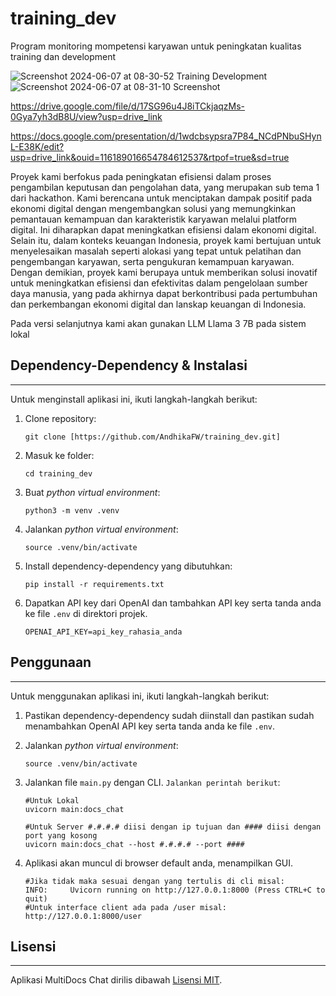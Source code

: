 # training_dev
Program  monitoring mompetensi karyawan untuk peningkatan kualitas training dan development

![Screenshot 2024-06-07 at 08-30-52 Training Development](https://github.com/AndhikaFW/training_dev/assets/54433358/6aa18afb-c57e-43d3-b15c-447d918e20a3)
![Screenshot 2024-06-07 at 08-31-10 Screenshot](https://github.com/AndhikaFW/training_dev/assets/54433358/dcb7ab22-99b3-435f-a25e-3573154ba186)


https://drive.google.com/file/d/17SG96u4J8iTCkjaqzMs-0Gya7yh3dB8U/view?usp=drive_link

https://docs.google.com/presentation/d/1wdcbsypsra7P84_NCdPNbuSHynL-E38K/edit?usp=drive_link&ouid=116189016654784612537&rtpof=true&sd=true

Proyek kami berfokus pada peningkatan efisiensi dalam proses pengambilan keputusan dan pengolahan data, yang merupakan sub tema 1 dari hackathon. Kami berencana untuk menciptakan dampak positif pada ekonomi digital dengan mengembangkan solusi yang memungkinkan pemantauan kemampuan dan karakteristik karyawan melalui platform digital. Ini diharapkan dapat meningkatkan efisiensi dalam ekonomi digital. Selain itu, dalam konteks keuangan Indonesia, proyek kami bertujuan untuk menyelesaikan masalah seperti alokasi yang tepat untuk pelatihan dan pengembangan karyawan, serta pengukuran kemampuan karyawan. Dengan demikian, proyek kami berupaya untuk memberikan solusi inovatif untuk meningkatkan efisiensi dan efektivitas dalam pengelolaan sumber daya manusia, yang pada akhirnya dapat berkontribusi pada pertumbuhan dan perkembangan ekonomi digital dan lanskap keuangan di Indonesia.

Pada versi selanjutnya kami akan gunakan LLM Llama 3 7B pada sistem lokal

## Dependency-Dependency & Instalasi
----------------------------
Untuk menginstall aplikasi ini, ikuti langkah-langkah berikut:

1. Clone repository:
   ```
   git clone [https://github.com/AndhikaFW/training_dev.git]
   ```
2. Masuk ke folder:
   ```
   cd training_dev
   ```

4. Buat _python virtual environment_:
   ```
   python3 -m venv .venv
   ```
5. Jalankan _python virtual environment_:
   ```
   source .venv/bin/activate  
   ```

3. Install dependency-dependency yang dibutuhkan:
   ```
   pip install -r requirements.txt
   ```

4. Dapatkan API key dari OpenAI dan tambahkan API key serta tanda anda ke file `.env` di direktori projek.
   ```commandline
   OPENAI_API_KEY=api_key_rahasia_anda
   ```

## Penggunaan
-----
Untuk menggunakan aplikasi ini, ikuti langkah-langkah berikut:

1. Pastikan dependency-dependency sudah diinstall dan pastikan sudah menambahkan OpenAI API key serta tanda anda ke file `.env`.

2. Jalankan _python virtual environment_:
   ```
   source .venv/bin/activate  
   ```

3. Jalankan file `main.py` dengan CLI. `Jalankan perintah berikut`:
   ```
   #Untuk Lokal
   uvicorn main:docs_chat

   #Untuk Server #.#.#.# diisi dengan ip tujuan dan #### diisi dengan port yang kosong
   uvicorn main:docs_chat --host #.#.#.# --port ####
   ```

4. Aplikasi akan muncul di browser default anda, menampilkan GUI.
   ```
   #Jika tidak maka sesuai dengan yang tertulis di cli misal:
   INFO:     Uvicorn running on http://127.0.0.1:8000 (Press CTRL+C to quit)
   #Untuk interface client ada pada /user misal:
   http://127.0.0.1:8000/user
   ```



## Lisensi
-------
 Aplikasi MultiDocs Chat dirilis dibawah [Lisensi MIT](https://opensource.org/licenses/MIT).
